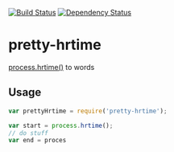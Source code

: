 [![Build Status](https://secure.travis-ci.org/robrich/pretty-hrtime.png?branch=master)](https://travis-ci.org/robrich/pretty-hrtime)
[![Dependency Status](https://david-dm.org/robrich/pretty-hrtime.png)](https://david-dm.org/robrich/pretty-hrtime)

pretty-hrtime
============

[process.hrtime()](http://nodejs.org/api/process.html#process_process_hrtime) to words

Usage
-----

```javascript
var prettyHrtime = require('pretty-hrtime');

var start = process.hrtime();
// do stuff
var end = proces